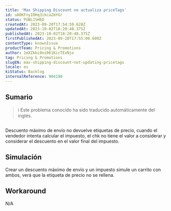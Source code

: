 ```yaml
---
title: 'Max Shipping Discount no actualiza priceTags'
id: uA0KFnyIOHq3ikcaZmYGr
status: PUBLISHED
createdAt: 2023-09-20T17:54:59.620Z
updatedAt: 2023-10-02T18:20:48.375Z
publishedAt: 2023-10-02T18:20:48.375Z
firstPublishedAt: 2023-09-20T17:55:00.609Z
contentType: knownIssue
productTeam: Pricing & Promotions
author: 2mXZkbi0oi061KicTExNjo
tag: Pricing & Promotions
slugEN: max-shipping-discount-not-updating-pricetags
locale: es
kiStatus: Backlog
internalReference: 904190
---
```


## Sumario

>ℹ️ Este problema conocido ha sido traducido automáticamente del inglés.



##
Descuento máximo de envío no devuelve etiquetas de precio, cuando el vendedor intenta calcular el impuesto, el chk no tiene el valor a considerar y considerar el descuento en el valor final del impuesto.



##

## Simulación


Crear un descuento máximo de envío y un impuesto
simule un carrito con ambos, verá que la etiqueta de precio no se rellena.



## Workaround


N/A





